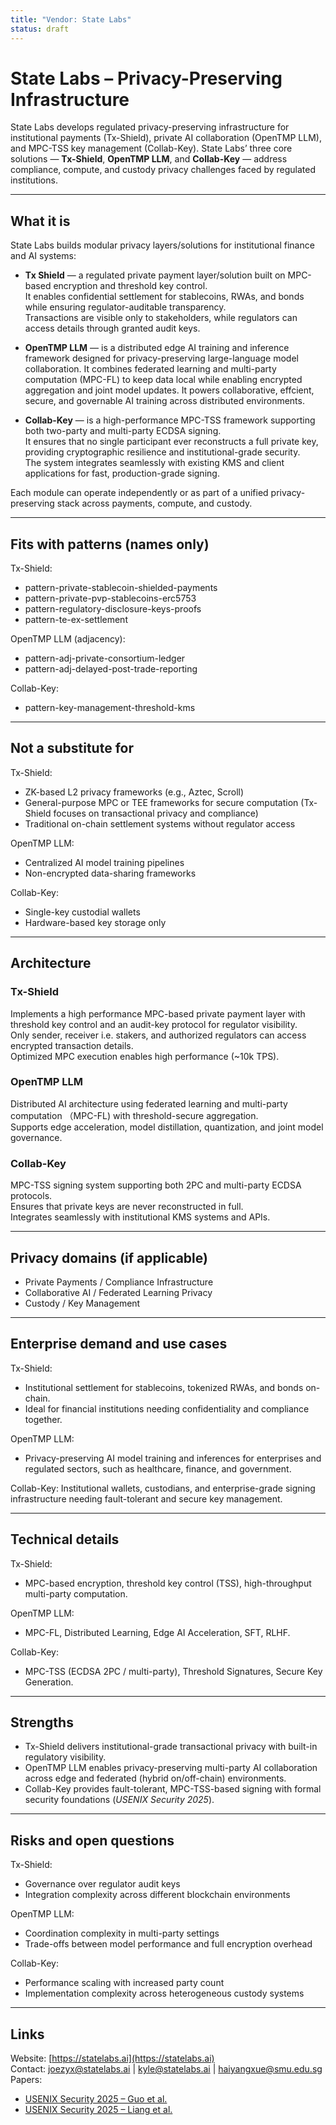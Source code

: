 ```yaml
---
title: "Vendor: State Labs"
status: draft
---
```


# State Labs – Privacy-Preserving Infrastructure

State Labs develops regulated privacy-preserving infrastructure for institutional payments (Tx-Shield), private AI collaboration (OpenTMP LLM), and MPC-TSS key management (Collab-Key). 
State Labs’ three core solutions — **Tx-Shield**, **OpenTMP LLM**, and **Collab-Key** — address compliance, compute, and custody privacy challenges faced by regulated institutions.

---

## What it is
State Labs builds modular privacy layers/solutions for institutional finance and AI systems:
- **Tx Shield** — a regulated private payment layer/solution built on MPC-based encryption and threshold key control.  
It enables confidential settlement for stablecoins, RWAs, and bonds while ensuring regulator-auditable transparency.  
Transactions are visible only to stakeholders, while regulators can access details through granted audit keys.

- **OpenTMP LLM** — is a distributed edge AI training and inference framework designed for privacy-preserving large-language model collaboration. It combines federated learning and multi-party computation (MPC-FL) to keep data local while enabling encrypted aggregation and joint model updates. It powers collaborative, effcient, secure, and governable AI training across distributed environments.

- **Collab-Key** — is a high-performance MPC-TSS framework supporting both two-party and multi-party ECDSA signing.  
It ensures that no single participant ever reconstructs a full private key, providing cryptographic resilience and institutional-grade security.  
The system integrates seamlessly with existing KMS and client applications for fast, production-grade signing.

Each module can operate independently or as part of a unified privacy-preserving stack across payments, compute, and custody.

---

## Fits with patterns (names only)

Tx-Shield:
- pattern-private-stablecoin-shielded-payments
- pattern-private-pvp-stablecoins-erc5753
- pattern-regulatory-disclosure-keys-proofs
- pattern-te-ex-settlement

OpenTMP LLM (adjacency):
- pattern-adj-private-consortium-ledger
- pattern-adj-delayed-post-trade-reporting

Collab-Key:
- pattern-key-management-threshold-kms

---

## Not a substitute for

Tx-Shield:
- ZK-based L2 privacy frameworks (e.g., Aztec, Scroll)
- General-purpose MPC or TEE frameworks for secure computation (Tx-Shield focuses on transactional privacy and compliance)
- Traditional on-chain settlement systems without regulator access


OpenTMP LLM:
- Centralized AI model training pipelines  
- Non-encrypted data-sharing frameworks  


Collab-Key:
- Single-key custodial wallets  
- Hardware-based key storage only 

---

## Architecture
### Tx-Shield
Implements a high performance MPC-based private payment layer with threshold key control and an audit-key protocol for regulator visibility.  
Only sender, receiver i.e. stakers, and authorized regulators can access encrypted transaction details.  
Optimized MPC execution enables high performance (~10k TPS).

### OpenTMP LLM
Distributed AI architecture using federated learning and multi-party computation （MPC-FL) with threshold-secure aggregation.  
Supports edge acceleration, model distillation, quantization, and joint model governance.  

### Collab-Key
MPC-TSS signing system supporting both 2PC and multi-party ECDSA protocols.  
Ensures that private keys are never reconstructed in full.  
Integrates seamlessly with institutional KMS systems and APIs.

---

## Privacy domains (if applicable)
- Private Payments / Compliance Infrastructure  
- Collaborative AI / Federated Learning Privacy  
- Custody / Key Management  

---

## Enterprise demand and use cases
Tx-Shield:
- Institutional settlement for stablecoins, tokenized RWAs, and bonds on-chain.  
- Ideal for financial institutions needing confidentiality and compliance together.

OpenTMP LLM: 
- Privacy-preserving AI model training and inferences for enterprises and regulated sectors, such as healthcare, finance, and government. 

Collab-Key:
Institutional wallets, custodians, and enterprise-grade signing infrastructure needing fault-tolerant and secure key management.  

---

## Technical details
Tx-Shield:
- MPC-based encryption, threshold key control (TSS), high-throughput multi-party computation.

OpenTMP LLM: 
- MPC-FL, Distributed Learning, Edge AI Acceleration, SFT, RLHF.  

Collab-Key:
- MPC-TSS (ECDSA 2PC / multi-party), Threshold Signatures, Secure Key Generation.   

---

## Strengths
- Tx-Shield delivers institutional-grade transactional privacy with built-in regulatory visibility.  
- OpenTMP LLM enables privacy-preserving multi-party AI collaboration across edge and federated (hybrid on/off-chain) environments.  
- Collab-Key provides fault-tolerant, MPC-TSS-based signing with formal security foundations (*USENIX Security 2025*).  

---

## Risks and open questions
Tx-Shield:
- Governance over regulator audit keys  
- Integration complexity across different blockchain environments  

OpenTMP LLM:
- Coordination complexity in multi-party settings  
- Trade-offs between model performance and full encryption overhead 

Collab-Key:
- Performance scaling with increased party count  
- Implementation complexity across heterogeneous custody systems  

---

## Links
Website: [https://statelabs.ai](https://statelabs.ai)  
Contact: [joezyx@statelabs.ai](mailto:joezyx@statelabs.ai) | [kyle@statelabs.ai](mailto:kyle@statelabs.ai)  | [haiyangxue@smu.edu.sg](mailto:haiyangxue@smu.edu.sg)
Papers:  
- [USENIX Security 2025 – Guo et al.](https://www.usenix.org/system/files/usenixsecurity25-guo-hao-improved.pdf)  
- [USENIX Security 2025 – Liang et al.](https://www.usenix.org/system/files/usenixsecurity25-liang-achilles.pdf)
